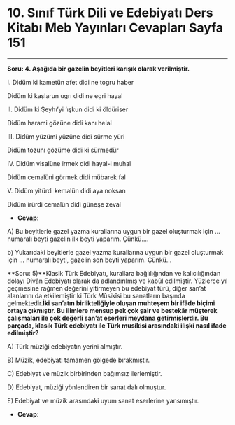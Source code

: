 # 10. Sınıf Türk Dili ve Edebiyatı Ders Kitabı Meb Yayınları Cevapları Sayfa 151

---

**Soru: 4. Aşağıda bir gazelin beyitleri karışık olarak verilmiştir.**

I. Didüm ki kametün afet didi ne togru haber

 Didüm ki kaşlarun ugrı didi ne egri hayal

II. Didüm ki Şeyhı’yi ‘ışkun didi ki öldüriser

 Didüm harami gözüne didi kanı helal

III. Didüm yüzümi yüzüne didi sürme yüri

 Didüm tozunı gözüme didi ki sürmedür

IV. Didüm visalüne irmek didi hayal-i muhal

 Didüm cemalüni görmek didi mübarek fal

V. Didüm yitürdi kemalün didi aya noksan

 Didüm irürdi cemalün didi güneşe zeval

-   **Cevap**:

A) Bu beyitlerle gazel yazma kurallarına uygun bir gazel oluşturmak için … numaralı beyti gazelin ilk beyti yaparım. Çünkü….

 b) Yukarıdaki beyitlerle gazel yazma kurallarına uygun bir gazel oluşturmak için … numaralı beyti, gazelin son beyti yaparım. Çünkü…

**Soru: 5)**Klasik Türk Edebiyatı, kurallara bağlılığından ve kalıcılığından dolayı Dîvân Edebiyatı olarak da adlandırılmış ve kabûl edilmiştir. Yüzlerce yıl geçmesine rağmen değerini yitirmeyen bu edebiyat türü, diğer san’at alanlarını da etkilemiştir ki Türk Mûsikîsi bu sanatların başında gelmektedir.**İki san’atın birlikteliğiyle oluşan muhteşem bir ifâde biçimi ortaya çıkmıştır. Bu ilimlere mensup pek çok şair ve bestekâr müşterek çalışmaları ile çok değerli san’at eserleri meydana getirmişlerdir. Bu parçada, klasik Türk edebiyatı ile Türk musikisi arasındaki ilişki nasıl ifade edilmiştir?**

A) Türk müziği edebiyatın yerini almıştır.

 B) Müzik, edebiyatı tamamen gölgede bırakmıştır.

 C) Edebiyat ve müzik birbirinden bağımsız ilerlemiştir.

 D) Edebiyat, müziği yönlendiren bir sanat dalı olmuştur.

 E) Edebiyat ve müzik arasındaki uyum sanat eserlerine yansımıştır.

-   **Cevap**: